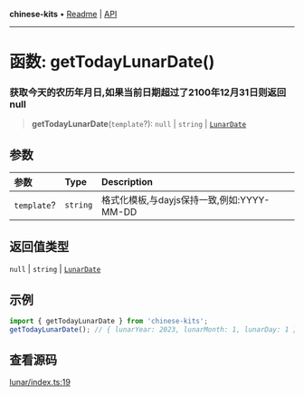 **chinese-kits** • [Readme](../README.md) \| [API](../globals.md)

***

# 函数: getTodayLunarDate()

### 获取今天的农历年月日,如果当前日期超过了2100年12月31日则返回null

<a id="undefined" name="undefined"></a>

> **getTodayLunarDate**(`template`?): `null` \| `string` \| [`LunarDate`](../type-aliases/LunarDate.md)

## 参数

| 参数 | Type | Description |
| :------ | :------ | :------ |
| `template`? | `string` | 格式化模板,与dayjs保持一致,例如:YYYY-MM-DD |

## 返回值类型

`null` \| `string` \| [`LunarDate`](../type-aliases/LunarDate.md)

## 示例

```ts
import { getTodayLunarDate } from 'chinese-kits';
getTodayLunarDate(); // { lunarYear: 2023, lunarMonth: 1, lunarDay: 1 }
```

## 查看源码

[lunar/index.ts:19](https://github.com/hacxy/chinese-kits/blob/29909c4ad8eb6617724f792e718a234cb4c5c5b7/src/lunar/index.ts#L19)
